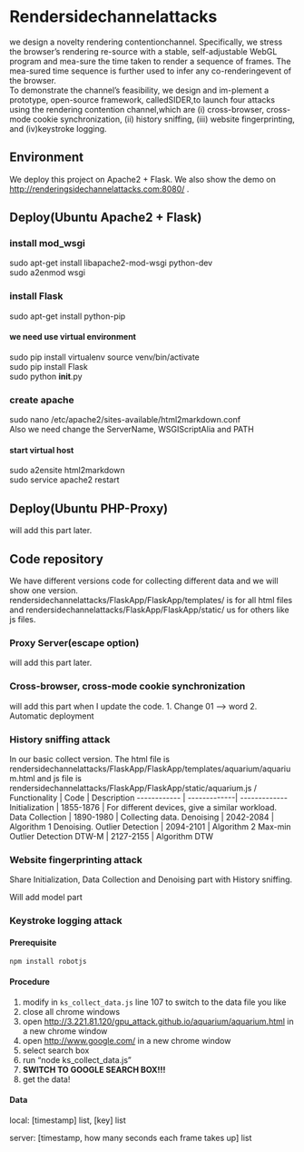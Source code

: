 # Rendersidechannelattacks  
we design a novelty rendering contentionchannel. Specifically, we stress the browser’s rendering re-source with a stable, self-adjustable WebGL program and mea-sure the time taken to render a sequence of frames. The mea-sured time sequence is further used to infer any co-renderingevent of the browser.  
To demonstrate the channel’s feasibility, we design and im-plement a prototype, open-source framework, calledSIDER,to launch four attacks using the rendering contention channel,which are (i) cross-browser, cross-mode cookie synchronization, (ii) history sniffing, (iii) website fingerprinting, and (iv)keystroke logging.  
## Environment  
We deploy this project on Apache2 + Flask. We also show the demo on http://renderingsidechannelattacks.com:8080/ . 
## Deploy(Ubuntu Apache2 + Flask)
### install mod_wsgi
sudo apt-get install libapache2-mod-wsgi python-dev  
sudo a2enmod wsgi  
### install Flask
sudo apt-get install python-pip  
#### we need use virtual environment  
sudo pip install virtualenv 
source venv/bin/activate   
sudo pip install Flask   
sudo python __init__.py 
### create apache
sudo nano /etc/apache2/sites-available/html2markdown.conf  
Also we need change the ServerName, WSGIScriptAlia and PATH  
#### start virtual host
sudo a2ensite html2markdown  
sudo service apache2 restart  

## Deploy(Ubuntu PHP-Proxy)
will add this part later.

## Code repository
We have different versions code for collecting different data and we will show one version.  
rendersidechannelattacks/FlaskApp/FlaskApp/templates/ is for all html files and rendersidechannelattacks/FlaskApp/FlaskApp/static/ us for others like js files.  

### Proxy Server(escape option)
<div class="text-blue mb-2">
will add this part later.

### Cross-browser, cross-mode cookie synchronization
<div class="text-blue mb-2">
will add this part when I update the code.
1. Change 01 --> word
2. Automatic deployment

### History sniffing attack
In our basic collect version. The html file is rendersidechannelattacks/FlaskApp/FlaskApp/templates/aquarium/aquarium.html and js file is rendersidechannelattacks/FlaskApp/FlaskApp/static/aquarium.js /   
Functionality | Code | Description
------------ | -------------| -------------
Initialization | 1855-1876 | For different devices, give a similar workload.
Data Collection | 1890-1980 | Collecting data.
Denoising | 2042-2084 | Algorithm 1 Denoising.
Outlier Detection | 2094-2101 | Algorithm 2 Max-min Outlier Detection
DTW-M | 2127-2155 | Algorithm DTW

### Website fingerprinting attack
Share Initialization, Data Collection and Denoising part with History sniffing.
<div class="text-blue mb-2">
Will add model part

### Keystroke logging attack
#### Prerequisite
`npm install robotjs`

#### Procedure
1. modify in `ks_collect_data.js` line 107 to switch to the data file you like
2. close all chrome windows
3. open <http://3.221.81.120/gpu_attack.github.io/aquarium/aquarium.html> in a new chrome window
4. open <http://www.google.com/> in a new chrome window
5. select search box
6. run “node ks_collect_data.js”
7. **SWITCH TO GOOGLE SEARCH BOX!!!**
8. get the data!

#### Data

local: [timestamp] list, [key] list

server: [timestamp, how many seconds each frame takes up] list
